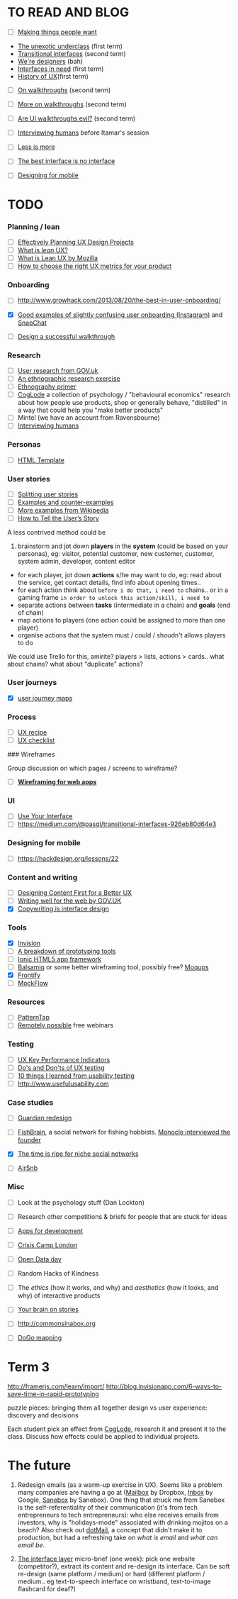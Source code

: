 # TO READ AND BLOG

- [ ] [Making things people want](https://blog.intercom.io/making-things-people-want/)
* [The unexotic underclass](http://miter.mit.edu/the-unexotic-underclass) (first term)
* [Transitional interfaces](https://medium.com/@pasql/transitional-interfaces-926eb80d64e3) (second term)
* [We're designers](http://articles.morganallanknutson.com/were-designers) (bah)
* [Interfaces in need](https://medium.com/@gbks/interfaces-in-need-fa21105102c6) (first term)
* [History of UX](http://blog.invisionapp.com/a-brief-history-of-user-experience)(first term)
- [ ] [On walkthroughs](http://www.dtelepathy.com/blog/design/ux-flows-how-when-to-design-app-walkthrough) (second term)
- [ ] [More on walkthroughs](http://blog.maxrudberg.com/post/38958984259/if-you-see-a-ui-walkthrough-they-blew-it) (second term)
- [ ] [Are UI walkthroughs evil?](http://tapity.com/are-ui-walkthroughs-evil/) (second term)
- [ ] [Interviewing humans](https://medium.com/research-things/interviewing-humans-fa198f809c40) before Itamar's session
- [ ] [Less is more](http://blog.intercom.io/invisible-design)
- [ ] [The best interface is no interface](http://genius.com/Golden-krishna-the-best-interface-is-no-interface-excerpt-chap-14-annotated)
- [ ] [Designing for mobile](http://www.uxbooth.com/articles/designing-for-mobile-part-1-information-architecture/)




# TODO


### Planning / lean

- [ ] [Effectively Planning UX Design Projects](http://www.smashingmagazine.com/2013/01/24/effectively-planning-ux-design-projects/)
- [ ] [What is *lean* UX?](http://ux.stackexchange.com/questions/38845/what-is-lean-ux-and-where-can-i-learn-more-about-it)
- [ ] [What is Lean UX by Mozilla](http://blog.mozilla.org/ux/2014/06/3623/)
- [ ] [How to choose the right UX metrics for your product](http://www.gv.com/lib/how-to-choose-the-right-ux-metrics-for-your-product)

### Onboarding 

- [ ] http://www.growhack.com/2013/08/20/the-best-in-user-onboarding/
- [x] [Good examples of slightly confusing user onboarding (Instagram)](http://www.useronboard.com/how-instagram-onboards-new-users/) and [SnapChat](http://www.useronboard.com/how-snapchat-onboards-new-users/)
- [ ] [Design a successful walkthrough](http://www.webdesignerdepot.com/2014/07/how-to-design-a-successful-web-app-walkthrough/)


### Research

- [ ] [User research from GOV.uk](https://www.gov.uk/service-manual/user-centred-design/user-research)
- [ ] [An ethnographic research exercise](http://robots.thoughtbot.com/ethnographic-research-exercise)
- [ ] [Ethnography primer](http://www.aiga.org/ethnography-primer/)
- [ ] [CogLode](http://coglode.com) a collection of psychology / "behavioural economics" research about how people use products, shop or generally behave, "distilled" in a way that could help you "make better products"
- [ ] Mintel (we have an account from Ravensbourne)
- [ ] [Interviewing humans](https://medium.com/research-things/interviewing-humans-fa198f809c40)

### Personas

- [ ] [HTML Template](http://blankdots.com/open/personas)

### User stories

- [ ] [Splitting user stories](http://www.agilelearninglabs.com/2013/05/new-quick-reference-guide-for-splitting-user-stories)
- [ ] [Examples and counter-examples](http://blogs.collab.net/agile/user-story-examples-and-counterexamples)
- [ ] [More examples from Wikipedia](http://en.wikipedia.org/wiki/User_story#Examples)
- [ ] [How to Tell the User’s Story](https://www.newfangled.com/how-to-tell-the-users-story/)

A less contrived method could be

1. brainstorm and jot down **players** in the **system** (could be based on your personas), eg: visitor, potential customer, new customer, customer, system admin, developer, content editor
* for each player, jot down **actions** s/he may want to do, eg: read about the service, get contact details, find info about opening times.. 
* for each action think about `before i do that, i need to` chains.. or in a gaming frame `in order to unlock this action/skill, i need to`
* separate actions between **tasks** (intermediate in a chain) and **goals** (end of chain) 
* map actions to players (one action could be assigned to more than one player)
* organise actions that the system must / could / shoudn't allows players to do

We could use Trello for this, amirite? players > lists, actions > cards.. what about chains? what about "duplicate" actions?

### User journeys

- [x] [user journey maps](http://www.elezea.com/2013/05/one-ux-deliverable)

### Process

- [ ] [UX recipe](http://uxrecipe.github.io/)
- [ ] [UX checklist](https://uxchecklist.github.io/)

### Wireframes

Group discussion on which pages / screens to wireframe?
- [ ] [**Wireframing for web apps**](http://blog.intercom.io/wireframing-for-web-apps)

### UI

- [ ] [Use Your Interface](http://useyourinterface.com/)
- [ ] https://medium.com/@pasql/transitional-interfaces-926eb80d64e3

### Designing for mobile

- [ ] https://hackdesign.org/lessons/22

### Content and writing

- [ ] [Designing Content First for a Better UX](https://blog.gathercontent.com/designing-content-first-for-a-better-ux)
- [ ] [Writing well for the web by GOV.UK](https://www.gov.uk/guidance/content-design/writing-for-gov-uk)
- [x] [Copywriting is interface design](https://gettingreal.37signals.com/ch09_Copywriting_is_Interface_Design.php)

### Tools

- [x] [Invision](http://www.invisionapp.com/)
- [ ] [A breakdown of prototyping tools](http://stephenmeszaros.com/posts/prototyping-tools.html)
- [ ] [Ionic HTML5 app framework](http://ionicframework.com)
- [ ] [Balsamiq](https://balsamiq.com/download/) or some better wireframing tool, possibly free? [Moqups](http://moqups.com)
- [x] [Frontify](https://frontify.com)
- [ ] [MockFlow](http://www.mockflow.com)

### Resources

- [ ] [PatternTap](http://zurb.com/patterntap)
- [ ] [Remotely possible](http://www.usertesting.com/resources/remotely-possible) free webinars

### Testing 

- [ ] [UX Key Performance Indicators](http://designmodo.com/ux-kpi)
- [ ] [Do's and Don'ts of UX testing](http://blog.oboxthemes.com/the-dos-and-donts-of-user-experience-testing/)
- [ ] [10 things I learned from usability testing](https://blog.kissmetrics.com/100-usability-tests)
- [ ] http://www.usefulusability.com

### Case studies

- [ ] [Guardian redesign](http://www.designweek.co.uk/analysis/how-the-guardian-is-rethinking-its-digital-design-language/3038526.article)
- [ ] [FishBrain](http://www.fishbrain.com), a social network for fishing hobbists. [Monocle interviewed the founder](http://monocle.com/radio/shows/the-entrepreneurs/173)
- [X] [The time is ripe for niche social networks](http://pando.com/2013/10/16/the-time-is-ripe-for-a-new-wave-of-niche-social-networks)
- [ ] [AirSnb](http://www.airsnb.com)


### Misc
- [ ] Look at the psychology stuff (Dan Lockton)
- [ ] Research other competitions & briefs for people that are stuck for ideas
- [ ] [Apps for development](http://data.worldbank.org/news/apps-for-development)
- [ ] [Crisis Camp London](http://wiki.crisiscommons.eu/wiki/Crisis_Camp_London)
- [ ] [Open Data day](http://opendataday.org)
- [ ] Random Hacks of Kindness
- [ ] The *ethics* (how it works, and why) and *aesthetics* (how it looks, and why) of interactive products
- [ ] [Your brain on stories](http://www.blog.theteamw.com/2014/11/04/your-brain-on-stories)
- [ ] http://commonsinabox.org
- [ ] [DoGo mapping](http://uxmag.com/articles/adapting-information-architecture-for-lean-and-agile-environments-with-dogo-mapping)


# Term 3

http://framerjs.com/learn/import/
http://blog.invisionapp.com/6-ways-to-save-time-in-rapid-prototyping

puzzle pieces: bringing them all together
design vs user experience: discovery and decisions

Each student pick an effect from [CogLode](http://coglode.com), research it and present it to the class. Discuss how effects could be applied to individual projects.



# The future

1. Redesign emails (as a warm-up exercise in UX). Seems like a problem many companies are having a go at ([Mailbox](http://www.mailboxapp.com/) by Dropbox, [Inbox](http://www.google.com/inbox/) by Google, [Sanebox](http://www.sanebox.com/tour) by Sanebox). One thing that struck me from Sanebox is the self-referentiality of their communication (it's from tech entrepreneurs to tech entrepreneurs): who else receives emails from investors, why is "holidays-mode" associated with drinking mojitos on a beach? Also check out [dotMail](http://www.vanschneider.com/work/dotmailapp), a concept that didn't make it to production, but had a refreshing take on *what is email* and *what can email be*.

2. [The interface layer](https://medium.com/bridge-collection/the-interface-layer-when-design-commoditizes-tech-e7017872173a) micro-brief (one week): pick one website (competitor?), extract its content and re-design its interface. Can be soft re-design (same platform / medium) or hard (different platform / medium.. eg text-to-speech interface on wristband, text-to-image flashcard for deaf?)